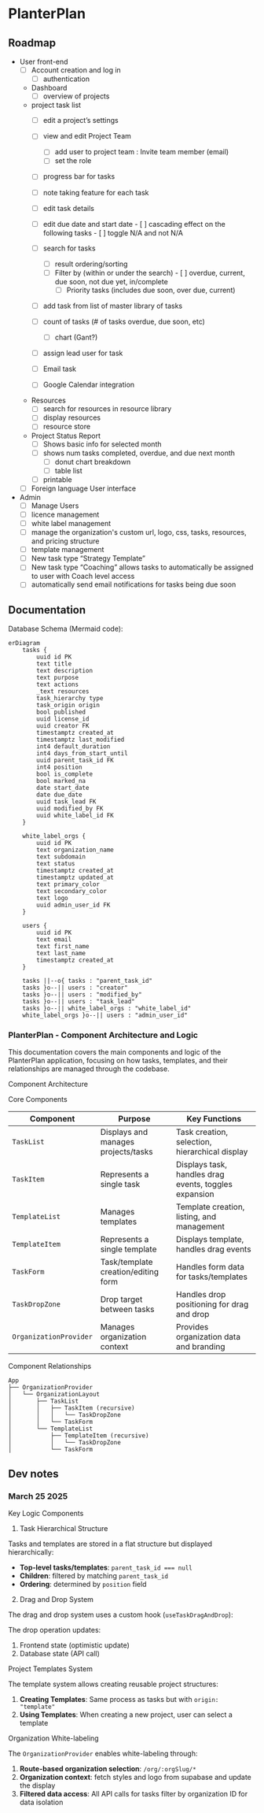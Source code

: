 # PlanterPlan
## Roadmap
- User front-end
    - [ ] Account creation and log in
        - [ ]  authentication
    - Dashboard
      - [ ] overview of projects
    - project task list
      - [ ] edit a project’s settings
      - [ ] view and edit Project Team
        - [ ]  add user to project team : Invite team member (email)
          - [ ]  set the role     
            
      - [ ]  progress bar for tasks
      - [ ]  note taking feature for each task
      - [ ]  edit task details
        - [ ]  edit due date and start date
          - [ ]  cascading effect on the following tasks
          - [ ]  toggle N/A and not N/A

      - [ ]  search for tasks
            - [ ]  result ordering/sorting
            - [ ]  Filter by (within or under the search)
              - [ ]  overdue, current, due soon, not due yet, in/complete
                - [ ]  Priority tasks (includes due soon, over due, current)

      - [ ]  add task from list of master library of tasks
      - [ ]  count of tasks (# of tasks overdue, due soon, etc)
            - [ ]  chart (Gant?)
      - [ ]  assign lead user for task
      - [ ]  Email task
      - [ ] Google Calendar integration
        

    - Resources
        - [ ]  search for resources in resource library
        - [ ]  display resources
        - [ ] resource store
            
    - Project Status Report
        - [ ]  Shows basic info for selected month
        - [ ]  shows num tasks completed, overdue, and due next month
            - [ ]  donut chart breakdown
            - [ ]  table list
        - [ ]  printable
    - [ ]  Foreign language User interface 

- Admin
  - [ ]  Manage Users
  - [ ]  licence management
  - [ ]  white label management
    - [ ] manage the organization's custom url, logo, css, tasks, resources, and pricing structure
  - [ ]  template management       
  - [ ]  New task type “Strategy Template” 
  - [ ]  New task type “Coaching” allows tasks to automatically be assigned to user with Coach level access
  - [ ] automatically send email notifications for tasks being due soon

## Documentation
Database Schema (Mermaid code):

```
erDiagram
    tasks {
        uuid id PK
        text title
        text description
        text purpose
        text actions
        _text resources
        task_hierarchy type
        task_origin origin
        bool published
        uuid license_id
        uuid creator FK
        timestamptz created_at
        timestamptz last_modified
        int4 default_duration
        int4 days_from_start_until
        uuid parent_task_id FK
        int4 position
        bool is_complete
        bool marked_na
        date start_date
        date due_date
        uuid task_lead FK
        uuid modified_by FK
        uuid white_label_id FK
    }
    
    white_label_orgs {
        uuid id PK
        text organization_name
        text subdomain
        text status
        timestamptz created_at
        timestamptz updated_at
        text primary_color
        text secondary_color
        text logo
        uuid admin_user_id FK
    }
    
    users {
        uuid id PK
        text email
        text first_name
        text last_name
        timestamptz created_at
    }
    
    tasks ||--o{ tasks : "parent_task_id"
    tasks }o--|| users : "creator"
    tasks }o--|| users : "modified_by"
    tasks }o--|| users : "task_lead"
    tasks }o--|| white_label_orgs : "white_label_id"
    white_label_orgs }o--|| users : "admin_user_id"
```

### PlanterPlan - Component Architecture and Logic

This documentation covers the main components and logic of the PlanterPlan application, focusing on how tasks, templates, and their relationships are managed through the codebase.

Component Architecture

Core Components

| Component | Purpose | Key Functions |
|-----------|---------|---------------|
| `TaskList` | Displays and manages projects/tasks | Task creation, selection, hierarchical display |
| `TaskItem` | Represents a single task | Displays task, handles drag events, toggles expansion |
| `TemplateList` | Manages templates | Template creation, listing, and management |
| `TemplateItem` | Represents a single template | Displays template, handles drag events |
| `TaskForm` | Task/template creation/editing form | Handles form data for tasks/templates |
| `TaskDropZone` | Drop target between tasks | Handles drop positioning for drag and drop |
| `OrganizationProvider` | Manages organization context | Provides organization data and branding |

Component Relationships

```
App
├── OrganizationProvider
│   └── OrganizationLayout
│       ├── TaskList
│       │   ├── TaskItem (recursive)
│       │   │   └── TaskDropZone
│       │   └── TaskForm
│       └── TemplateList
│           ├── TemplateItem (recursive)
│           │   └── TaskDropZone
│           └── TaskForm
```


## Dev notes
### March 25 2025
Key Logic Components

1. Task Hierarchical Structure

Tasks and templates are stored in a flat structure but displayed hierarchically:
- **Top-level tasks/templates**: `parent_task_id === null`
- **Children**: filtered by matching `parent_task_id`
- **Ordering**: determined by `position` field

2. Drag and Drop System

The drag and drop system uses a custom hook (`useTaskDragAndDrop`):

The drop operation updates:
1. Frontend state (optimistic update)
2. Database state (API call)

Project Templates System

The template system allows creating reusable project structures:

1. **Creating Templates**: Same process as tasks but with `origin: "template"`
2. **Using Templates**: When creating a new project, user can select a template

Organization White-labeling

The `OrganizationProvider` enables white-labeling through:

1. **Route-based organization selection**: `/org/:orgSlug/*`
2. **Organization context**: fetch styles and logo from supabase and update the display
3. **Filtered data access**: All API calls for tasks filter by organization ID for data isolation